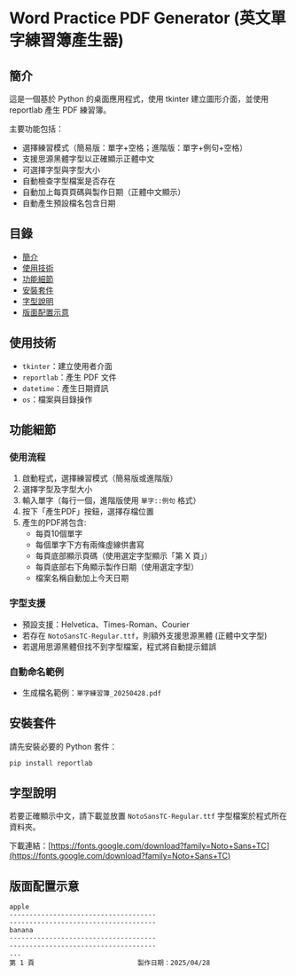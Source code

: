 # Word Practice PDF Generator (英文單字練習簿產生器)

&#x20;

## 簡介

這是一個基於 Python 的桌面應用程式，使用 tkinter 建立圖形介面，並使用 reportlab 產生 PDF 練習簿。

主要功能包括：

- 選擇練習模式（簡易版：單字+空格；進階版：單字+例句+空格）
- 支援思源黑體字型以正確顯示正體中文
- 可選擇字型與字型大小
- 自動檢查字型檔案是否存在
- 自動加上每頁頁碼與製作日期（正體中文顯示）
- 自動產生預設檔名包含日期

## 目錄

- [簡介](#簡介)
- [使用技術](#使用技術)
- [功能細節](#功能細節)
- [安裝套件](#安裝套件)
- [字型說明](#字型說明)
- [版面配置示意](#版面配置示意)

## 使用技術

- `tkinter`：建立使用者介面
- `reportlab`：產生 PDF 文件
- `datetime`：產生日期資訊
- `os`：檔案與目錄操作

## 功能細節

### 使用流程

1. 啟動程式，選擇練習模式（簡易版或進階版）
2. 選擇字型及字型大小
3. 輸入單字（每行一個，進階版使用 `單字::例句` 格式）
4. 按下「產生PDF」按鈕，選擇存檔位置
5. 產生的PDF將包含:
   - 每頁10個單字
   - 每個單字下方有兩條虛線供書寫
   - 每頁底部顯示頁碼（使用選定字型顯示「第 X 頁」）
   - 每頁底部右下角顯示製作日期（使用選定字型）
   - 檔案名稱自動加上今天日期

### 字型支援

- 預設支援：Helvetica、Times-Roman、Courier
- 若存在 `NotoSansTC-Regular.ttf`，則額外支援思源黑體 (正體中文字型)
- 若選用思源黑體但找不到字型檔案，程式將自動提示錯誤

### 自動命名範例

- 生成檔名範例：`單字練習簿_20250428.pdf`

## 安裝套件

請先安裝必要的 Python 套件：

```bash
pip install reportlab
```

## 字型說明

若要正確顯示中文，請下載並放置 `NotoSansTC-Regular.ttf` 字型檔案於程式所在資料夾。

下載連結：[https://fonts.google.com/download?family=Noto+Sans+TC](https://fonts.google.com/download?family=Noto+Sans+TC)

## 版面配置示意

```
apple
-------------------------------------
-------------------------------------
banana
-------------------------------------
-------------------------------------
...
第 1 頁                          製作日期：2025/04/28
```
